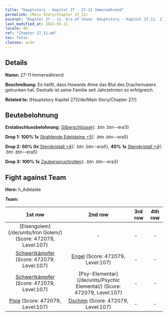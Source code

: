 ```yaml
---
title: "Hauptstory - Kapitel 27 - 27-11 Immerwährend"
permalink: /Main Story/Chapter 27_11/
excerpt: "Kapitel 27 - 11. Era of Chaos  Hauptstory - Kapitel 27_11. 27-11 Immerwährend"
last_modified_at: 2021-05-11
locale: de
ref: "Chapter 27_11.md"
toc: false
classes: wide
---
```


## Details

 **Name:** 27-11 Immerwährend

 **Beschreibung:** Es heißt, dass Howards Ahne das Blut des Drachenvaters getrunken hat. Deshalb ist seine Familie seit Jahrzehnten so erfolgreich.

 **Related to:** [Hauptstory Kapitel 27](/de/Main Story/Chapter 27/)

## Beutebelohnung

 **Erstabschlussbelohnung:** [Silberschlüssel](/ItemsDE/con_693/){: .btn .btn--era3}

 **Drop 1:** **100% 1x** [Strahlende Edelsteine +5](/ItemsDE/mat_100/){: .btn .btn--era5}

 **Drop 2:** **60% 0x** [Sternkristall +4](/ItemsDE/mat_94/){: .btn .btn--era5}, **40% 1x** [Sternkristall +4](/ItemsDE/mat_94/){: .btn .btn--era5}

 **Drop 3:** **100% 1x** [Zauberspruchrollen](/ItemsDE/con_694/){: .btn .btn--era3}


## Fight against Team
 **Hero:** h_Adelaide

 **Team:**


  | 1st row | 2nd row | 3rd row | 4th row |
  |:----:|:----:|:----|:----:|
  | [Eisengolem](/de/units/Iron Golem/) (Score: 472079, Level:107)  | - | - | - |
  | [Schwertkämpfer](/de/units/Swordsman/) (Score: 472079, Level:107)  | [Engel](/de/units/Angel/) (Score: 472079, Level:107)  | - | - |
  | [Schwertkämpfer](/de/units/Swordsman/) (Score: 472079, Level:107)  | [Psy-Elementar](/de/units/Psychic Elemental/) (Score: 472079, Level:107)  | - | - |
  | [Pixie](/de/units/Sprite/) (Score: 472079, Level:107)  | [Dschinn](/de/units/Genie/) (Score: 472079, Level:107)  | - | - |


